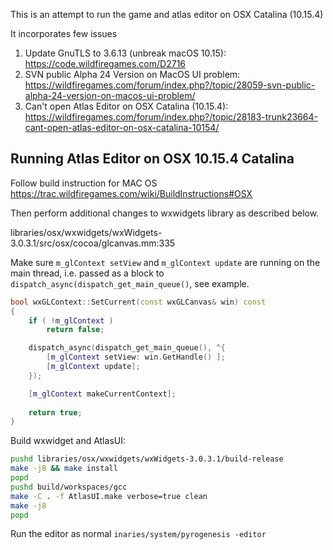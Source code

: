 This is an attempt to run the game and atlas editor on OSX Catalina (10.15.4)

It incorporates few issues

1. Update GnuTLS to 3.6.13 (unbreak macOS 10.15): https://code.wildfiregames.com/D2716
2. SVN public Alpha 24 Version on MacOS UI problem: https://wildfiregames.com/forum/index.php?/topic/28059-svn-public-alpha-24-version-on-macos-ui-problem/
3. Can't open Atlas Editor on OSX Catalina (10.15.4): https://wildfiregames.com/forum/index.php?/topic/28183-trunk23664-cant-open-atlas-editor-on-osx-catalina-10154/

## Running Atlas Editor on OSX 10.15.4 Catalina

Follow build instruction for MAC OS https://trac.wildfiregames.com/wiki/BuildInstructions#OSX

Then perform additional changes to wxwidgets library as described below.

libraries/osx/wxwidgets/wxWidgets-3.0.3.1/src/osx/cocoa/glcanvas.mm:335

Make sure `m_glContext setView` and `m_glContext update` are running on the main thread, i.e. passed as a block to `dispatch_async(dispatch_get_main_queue()`, see example.

```cpp
bool wxGLContext::SetCurrent(const wxGLCanvas& win) const
{
    if ( !m_glContext )
        return false;  

    dispatch_async(dispatch_get_main_queue(), ^{
        [m_glContext setView: win.GetHandle() ];
        [m_glContext update];
    });

    [m_glContext makeCurrentContext];
    
    return true;
}
```

Build wxwidget and AtlasUI:

```bash
pushd libraries/osx/wxwidgets/wxWidgets-3.0.3.1/build-release
make -j8 && make install
popd
pushd build/workspaces/gcc
make -C . -f AtlasUI.make verbose=true clean
make -j8
popd
```

Run the editor as normal `inaries/system/pyrogenesis -editor`